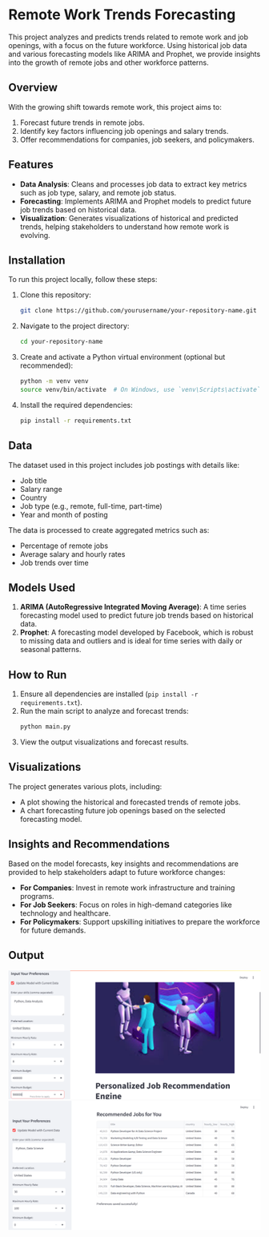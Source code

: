 # Remote Work Trends Forecasting

This project analyzes and predicts trends related to remote work and job openings, with a focus on the future workforce. Using historical job data and various forecasting models like ARIMA and Prophet, we provide insights into the growth of remote jobs and other workforce patterns.

## Overview

With the growing shift towards remote work, this project aims to:

1. Forecast future trends in remote jobs.
2. Identify key factors influencing job openings and salary trends.
3. Offer recommendations for companies, job seekers, and policymakers.

## Features

- **Data Analysis**: Cleans and processes job data to extract key metrics such as job type, salary, and remote job status.
- **Forecasting**: Implements ARIMA and Prophet models to predict future job trends based on historical data.
- **Visualization**: Generates visualizations of historical and predicted trends, helping stakeholders to understand how remote work is evolving.

## Installation

To run this project locally, follow these steps:

1. Clone this repository:
    ```bash
    git clone https://github.com/yourusername/your-repository-name.git
    ```

2. Navigate to the project directory:
    ```bash
    cd your-repository-name
    ```

3. Create and activate a Python virtual environment (optional but recommended):
    ```bash
    python -m venv venv
    source venv/bin/activate  # On Windows, use `venv\Scripts\activate`
    ```

4. Install the required dependencies:
    ```bash
    pip install -r requirements.txt
    ```

## Data

The dataset used in this project includes job postings with details like:

- Job title
- Salary range
- Country
- Job type (e.g., remote, full-time, part-time)
- Year and month of posting

The data is processed to create aggregated metrics such as:

- Percentage of remote jobs
- Average salary and hourly rates
- Job trends over time

## Models Used

1. **ARIMA (AutoRegressive Integrated Moving Average)**: A time series forecasting model used to predict future job trends based on historical data.
2. **Prophet**: A forecasting model developed by Facebook, which is robust to missing data and outliers and is ideal for time series with daily or seasonal patterns.

## How to Run

1. Ensure all dependencies are installed (`pip install -r requirements.txt`).
2. Run the main script to analyze and forecast trends:
    ```bash
    python main.py
    ```
3. View the output visualizations and forecast results.

## Visualizations

The project generates various plots, including:

- A plot showing the historical and forecasted trends of remote jobs.
- A chart forecasting future job openings based on the selected forecasting model.

## Insights and Recommendations

Based on the model forecasts, key insights and recommendations are provided to help stakeholders adapt to future workforce changes:

- **For Companies**: Invest in remote work infrastructure and training programs.
- **For Job Seekers**: Focus on roles in high-demand categories like technology and healthcare.
- **For Policymakers**: Support upskilling initiatives to prepare the workforce for future demands.
## Output 
![Output](https://github.com/minalmmm/Career-Trends-Explorer-and-Personalized-Job-Matcher/blob/main/images/img1.png)
![Output](https://github.com/minalmmm/Career-Trends-Explorer-and-Personalized-Job-Matcher/blob/main/images/img2.png)
